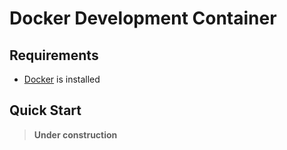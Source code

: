 Docker Development Container
============================

Requirements
------------
- [Docker](https://www.docker.com/products/docker-desktop) is installed

Quick Start
-----------
> **Under construction**

